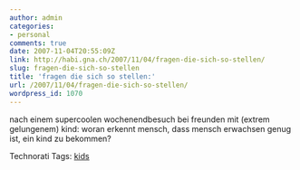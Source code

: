 ```yaml
---
author: admin
categories:
- personal
comments: true
date: 2007-11-04T20:55:09Z
link: http://habi.gna.ch/2007/11/04/fragen-die-sich-so-stellen/
slug: fragen-die-sich-so-stellen
title: 'fragen die sich so stellen:'
url: /2007/11/04/fragen-die-sich-so-stellen/
wordpress_id: 1070
---
```


nach einem supercoolen wochenendbesuch bei freunden mit (extrem gelungenem) kind: woran erkennt mensch, dass mensch erwachsen genug ist, ein kind zu bekommen?



Technorati Tags: [kids](http://www.technorati.com/tag/kids)
